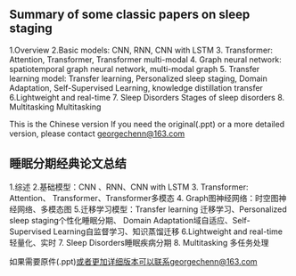 

## Summary of some classic papers on sleep staging
1.Overview
2.Basic models: CNN, RNN, CNN with LSTM
3. Transformer: Attention, Transformer, Transformer multi-modal
4. Graph neural network: spatiotemporal graph neural network, multi-modal graph
5. Transfer learning model: Transfer learning, Personalized sleep staging, Domain Adaptation, Self-Supervised Learning, knowledge distillation transfer
6.Lightweight and real-time
7. Sleep Disorders Stages of sleep disorders
8. Multitasking Multitasking

This is the Chinese version
If you need the original(.ppt) or a more detailed version, please contact georgechenn@163.com
## 睡眠分期经典论文总结
1.综述
2.基础模型：CNN 、RNN、CNN with LSTM
3. Transformer: Attention、 Transformer、Transformer多模态
4. Graph图神经网络：时空图神经网络、多模态图
5.迁移学习模型：Transfer learning 迁移学习、Personalized sleep staging个性化睡眠分期、 Domain Adaptation域自适应、Self-Supervised Learning自监督学习、知识蒸馏迁移
6.Lightweight and real-time轻量化、实时
7. Sleep Disorders睡眠疾病分期
8. Multitasking 多任务处理


如果需要原件(.ppt)或者更加详细版本可以联系georgechenn@163.com
